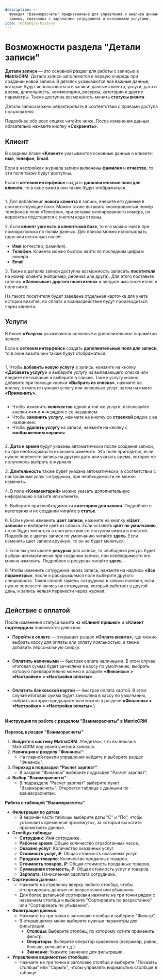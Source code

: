 ```yaml
---
description: >-
  Функция "Взаиморасчеты" предназначена для управления и анализа финансовых
  данных, связанных с зарплатами сотрудников и оказанными услугами.
icon: rectangle-history
---
```


# Возможности раздела "Детали записи"

**Детали записи** — это основной раздел для работы с записью в **MatrixCRM**. Детали записи заполняются в первую очередь при создании новой записи. В деталях указываются все важные данные, которые будут использоваться в записи: данные клиента, услуги, дата и время, длительность, комментарии, ресурсы, категории и другие параметры. Также доступна возможность менять **статусы визита**.&#x20;

Детали записи можно редактировать в соответствии с правами доступа пользователя.&#x20;

Подробнее обо всех опциях читайте ниже. После изменения данных обязательно нажмите кнопку **«Сохранить»**.

## Клиент

В среднем блоке **«Клиент»** указываются основные данные о клиенте: **имя**, **телефон**, **Email**.&#x20;

Если в настройках журнала записи включены **фамилия** и **отчество**, то эти поля также будут доступны.&#x20;

Если в **сетевом интерфейсе** создать **дополнительные поля для клиента**, то в окне визита они также будут отображаться.&#x20;

<figure><img src="../../../.gitbook/assets/image (332).png" alt=""><figcaption></figcaption></figure>

1\. Для добавления **нового клиента** в запись, внесите его данные в соответствующие поля. Можно также вставить скопированный номер телефона в поле «Телефон», при вставке скопированного номера, он корректно подставится с учетом кода страны.&#x20;

2\. Если **клиент уже есть в клиентской базе**, то его можно найти при помощи поиска по полям данных. Для поиска можно использовать одно или несколько полей:

* **Имя** (отчество, фамилия).&#x20;
* **Телефон**. Клиента можно быстро найти по последним цифрам номера.&#x20;
* **Email**.

3\. Также в деталях записи доступна возможность записать **посетителя** на номер клиента (например, ребенка или друга). Для этого поставьте галочку **«Записывает другого посетителя»** и введите имя посетителя в поле ниже.&#x20;

На такого посетителя будет заведена отдельная карточка для учета истории визитов, но оплата и взаимодействие будут производиться через клиента.&#x20;

## Услуги

В блоке **«Услуги»** указываются основные и дополнительные параметры записи.&#x20;

Если в **сетевом интерфейсе** создать **дополнительные поля для записи**, то в окне визита они также будут отображаться. &#x20;

<figure><img src="../../../.gitbook/assets/image (333).png" alt=""><figcaption></figcaption></figure>

1\. Чтобы **добавить новую услугу** в запись, нажмите на кнопку **«Добавить услугу»** и выберите услугу из выпадающего списка или введите ее название и выберите в списке. Также услугу можно добавить при помощи кнопки **«Выбрать из списка»**, нажмите на кнопку, отметьте нужную услугу или несколько услуг, затем нажмите **«Применить»**.&#x20;

<figure><img src="../../../.gitbook/assets/image (334).png" alt=""><figcaption></figcaption></figure>

* Чтобы изменить **количество** одной и той же услуги, используйте кнопки **«+»** и **«-»** рядом с ее названием.&#x20;
* Чтобы **заменить услугу**, нажмите на кнопку со **стрелкой** рядом с ее названием.
* Чтобы **удалить услугу** из записи, нажмите на кнопку с **изображением** **корзины**.

<figure><img src="../../../.gitbook/assets/image (312).png" alt=""><figcaption></figcaption></figure>

2\. **Дата и время** будут указаны автоматически после создания записи, но при необходимости их можно изменить. Это поле пригодится, если нужно перенести запись на другую дату или указать время, которое не получилось выбрать в журнале.&#x20;

3\. **Длительность** также будет указана автоматически, в соответствии с настройками услуг сотрудника, при необходимости ее можно изменить.&#x20;

4\. В поле **«Комментарий»** можно указать дополнительную информацию о визите или клиенте.&#x20;

5\. Выберите при необходимости **категорию для записи**. Подробнее о категориях и их создании читайте в **статье**.&#x20;

6\. Если нужно изменить **цвет записи**, нажмите на кнопку **«Цвет записи»** и выберите цвет из списка. Если оставить **цвет по умолчанию**, но он будет меняться в соответствии со статусом визита и оплатой. Подробнее о цветах записи по умолчанию читайте **здесь**. Если изменить цвет записи вручную, то он не будет меняться.

7\. Если вы учитываете **ресурсы** для записи, то свободный ресурс будет выбран автоматически при создании записи, при необходимости его можно изменить. Подробнее о ресурсах читайте **здесь**.&#x20;

8\. Чтобы изменить сотрудника через запись, нажмите на надпись **«Все параметры»**, после в раскрывшемся поле выберите другого специалиста. Такой способ замены сотрудника в записи полезен, если нужно перенести запись на сотрудника, который работает в другой день, и запись нельзя перенести через журнал.&#x20;

<figure><img src="../../../.gitbook/assets/image (313).png" alt=""><figcaption></figcaption></figure>

## Действие с оплатой

После изменения статуса визита на **«Клиент пришел»** и **«Клиент подтвердил»** появляются действия:

* **Перейти к оплате** — открывает раздел **«Оплата визита»**, где можно выбрать кассу для оплаты или оплату лояльностью, а также добавить персональную скидку.

<figure><img src="../../../.gitbook/assets/image (314).png" alt=""><figcaption></figcaption></figure>

* **Оплатить наличными** — быстрая оплата наличными. В этом случае итоговая сумма будет зачислена в кассу по умолчанию, выбрать которую предварительно можно в разделе **«Финансы» > «Настройки» > «Настройки оплаты»**.

<figure><img src="../../../.gitbook/assets/image (319).png" alt=""><figcaption></figcaption></figure>

*   **Оплатить банковской картой** — быстрая оплата картой. В этом случае итоговая сумма будет зачислена в кассу по умолчанию, выбрать которую предварительно можно в разделе **«Финансы» > «Настройки» > «Настройки оплаты»**.\


    <figure><img src="../../../.gitbook/assets/image (316).png" alt=""><figcaption></figcaption></figure>

#### Инструкция по работе с разделом "Взаиморасчеты" в MatrixCRM

**Переход в раздел "Взаиморасчеты"**

1. **Войдите в систему MatrixCRM**: Убедитесь, что вы вошли в MatrixCRM под своей учетной записью.
2. **Навигация к разделу "Финансы"**:
   * На главной панели управления найдите и выберите раздел "Финансы".
3. **Переход в подраздел "Расчет зарплат"**:
   * В разделе "Финансы" выберите подраздел "Расчет зарплат".
4. **Выбор "Взаиморасчеты"**:
   * В подразделе "Расчет зарплат" выберите пункт "Взаиморасчеты". Откроется таблица с данными по взаиморасчетам.

**Работа с таблицей "Взаиморасчеты"**

* **Фильтрация по датам**:
  * В верхней части таблицы выберите даты "С" и "По", чтобы установить временной промежуток, за который вы хотите просмотреть данные.
* **Столбцы таблицы**:
  * **Сотрудник**: Имя сотрудника.
  * **Рабочее время**: Общее количество отработанных часов.
  * **Оказано услуг**: Количество оказанных услуг.
  * **Стоимость услуг, ₽**: Общая стоимость оказанных услуг.
  * **Продажа товаров**: Количество проданных товаров.
  * **Стоимость товаров, ₽**: Общая стоимость проданных товаров.
  * **Суммарная стоимость, ₽**: Общая стоимость услуг и товаров.
  * **Зарплата**: Начисленная зарплата сотрудника.
* **Сортировка данных**:
  * Нажмите на стрелочку вверху любого столбца, чтобы отсортировать данные по возрастанию или убыванию.
  * Для более детальной сортировки нажмите на три точки рядом с названием столбца и выберите "Сортировать по возрастанию" или "Сортировать по убыванию".
* **Фильтрация данных**:
  * Нажмите на три точки в заголовке столбца и выберите "Фильтр".
  * В открывшемся меню выберите нужные параметры для фильтрации:
    * **Столбцы**: Выберите столбец, по которому хотите применить фильтр.
    * **Операторы**: Выберите оператор сравнения (например, равно, больше, меньше и т.д.).
    * **Значение**: Укажите значение для фильтрации.
* **Управление видимостью столбцов**:
  * Нажмите на три точки в заголовке столбца и выберите "Показать столбцы" или "Скрыть", чтобы управлять видимостью столбцов в таблице
